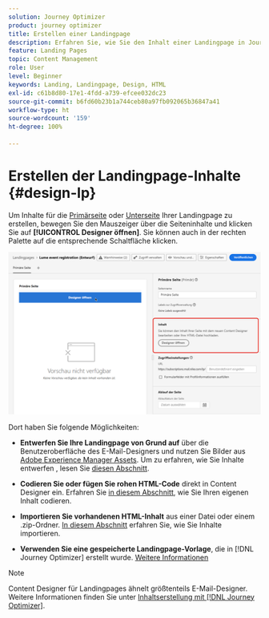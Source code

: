 ```yaml
---
solution: Journey Optimizer
product: journey optimizer
title: Erstellen einer Landingpage
description: Erfahren Sie, wie Sie den Inhalt einer Landingpage in Journey Optimizer erstellen
feature: Landing Pages
topic: Content Management
role: User
level: Beginner
keywords: Landing, Landingpage, Design, HTML
exl-id: c61b8d80-17e1-4fdd-a739-efcee032dc23
source-git-commit: b6fd60b23b1a744ceb80a97fb092065b36847a41
workflow-type: ht
source-wordcount: '159'
ht-degree: 100%

---
```


# Erstellen der Landingpage-Inhalte {#design-lp}

Um Inhalte für die [Primärseite](create-lp.md#configure-primary-page) oder [Unterseite](create-lp.md#configure-subpages) Ihrer Landingpage zu erstellen, bewegen Sie den Mauszeiger über die Seiteninhalte und klicken Sie auf **[!UICONTROL Designer öffnen]**. Sie können auch in der rechten Palette auf die entsprechende Schaltfläche klicken.

![](assets/lp_open-designer.png)

Dort haben Sie folgende Möglichkeiten:

* **Entwerfen Sie Ihre Landingpage von Grund auf** über die Benutzeroberfläche des E-Mail-Designers und nutzen Sie Bilder aus [Adobe Experience Manager Assets](../integrations/assets.md). Um zu erfahren, wie Sie Inhalte entwerfen <!--or use built-in templates-->, lesen Sie [diesen Abschnitt](../email/content-from-scratch.md).

* **Codieren Sie oder fügen Sie rohen HTML-Code** direkt in Content Designer ein. Erfahren Sie [in diesem Abschnitt](../email/code-content.md), wie Sie Ihren eigenen Inhalt codieren.

* **Importieren Sie vorhandenen HTML-Inhalt** aus einer Datei oder einem .zip-Ordner. [In diesem Abschnitt](../email/existing-content.md) erfahren Sie, wie Sie Inhalte importieren.

* **Verwenden Sie eine gespeicherte Landingpage-Vorlage**, die in [!DNL Journey Optimizer] erstellt wurde. [Weitere Informationen](lp-templates.md)

>[!NOTE]
>
>Content Designer für Landingpages ähnelt größtenteils E-Mail-Designer. Weitere Informationen finden Sie unter [Inhaltserstellung mit [!DNL Journey Optimizer]](../email/get-started-email-design.md).

